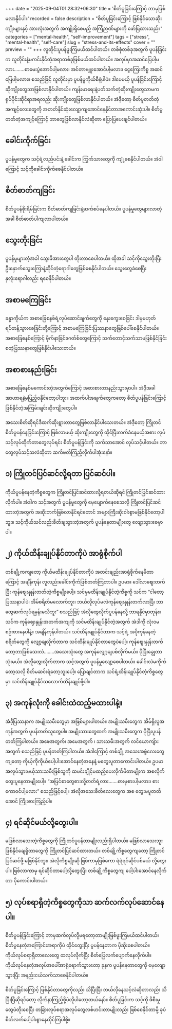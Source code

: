 +++
date = "2025-09-04T01:28:32+06:30"
title = 'စိတ်ပူခြင်းကြောင့် ဘာမှဖြစ်မလာနိုင်ပါ။'
recorded = false
description = "စိတ်ပူခြင်းကြောင့် ဖြစ်နိုင်သောဆိုးကျိုးများနှင့် အားလုံးအတွက် အကျိုးရှိစေမည့် အကြံဉာဏ်များကို ဖော်ပြထားသည်။"
categories = ["mental-health", "self-improvement"]
tags = ["stress", "mental-health", "self-care"]
slug = "stress-and-its-effects"
cover = ""
preview = ""
+++
လူတိုင်းပူပန်ဖူးကြမယ်ထင်ပါတယ်။ တစ်စုံတစ်ခုအတွက် ပူပန်ခြင်းက လူတိုင်းနဲ့မကင်းနိုင်တဲ့အရာတစ်ခုဖြစ်မယ်ထင်ပါတယ်။ အလုပ်မှာအဆင်ပြေပါ့မလား……..စာမေးပွဲအောင်ပါ့မလား၊ အင်တာဗျူးအောင်ပါ့မလား၊ ငွေကြေးကိစ္စ အဆင်ပြေပါ့မလား။ စသည်ဖြင့် လူတိုင်းမှာ ပူပန်မှုကိုယ်စီနဲ့ပါပဲ။ ဒါပေမယ့် ပူပန်ခြင်းကြောင့် ဆိုကျိုးတွေသာဖြစ်လာနိုင်ပါတယ်။ ကျန်းမာရေးနဲ့ပတ်သက်တဲ့ဆိုးကျိုးတွေသာမက ရုပ်ပိုင်းဆိုင်ရာအရလည်း ဆိုးကျိုးတွေဖြစ်လာနိုင်ပါတယ်။ အဲဒီ့တော့ စိတ်ပူတတ်တဲ့အကျင့်လေးတွေကို အတတ်နိုင်ဆုံးလျော့ကျအောင်နေနိုင်တာအကောင်းဆုံးပါ။ စိတ်ပူတတ်တဲ့အကျင့်ကြောင့် ဘာတွေဖြစ်လာနိုင်လဲဆိုတာ ပြောပြပေးချင်ပါတယ်။

## ခေါင်းကိုက်ခြင်း
ပူပန်မှုတွေက သင့်ရဲ့လည်ပင်းနဲ့ ခေါင်းက ကြွက်သားတွေကို ကျုံ့စေနိုင်ပါတယ်။ အဲဒါကြောင့် သင့်ကိုခေါင်းကိုက်စေနိုင်ပါတယ်။

## စိတ်ဓာတ်ကျခြင်း
စိတ်ပူပန်စိုးရိမ်ခြင်းက စိတ်ဓာတ်ကျခြင်းနဲ့ဆက်စပ်နေပါတယ်။ ပူပန်မှုတွေများလာတဲ့အခါ စိတ်ဓာတ်ပါကျလာပါတယ်။

## သွေးတိုးခြင်း
ပူပန်မှုများတဲ့အခါ သွေးဖိအားတွေပါ တိုးလာစေပါတယ်။ ထိုအခါ သင့်ကိုသွေးတိုးပြီး ဦးနှောက်သွေးကြောနဲ့ဆိုင်တဲ့ရောဂါတွေဖြစ်စေနိုင်ပါတယ်။ သွေးတွေခဲစေပြီး နှလုံးရောဂါလည်း ရစေနိုင်ပါတယ်။

## အစာမကြေခြင်း
ခန္ဓာကိုယ်က အစာခြေစနစ်ရဲ့လုပ်ဆောင်ချက်တွေကို နှေးကွေးစေခြင်း ဒါမှမဟုတ် ရပ်တန့်သွားစေခြင်းတို့ကြောင့် အစာမကြေခြင်းပြဿနာတွေဖြစ်ပေါ်စေနိုင်ပါတယ်။ အစာခြေစနစ်ကြောင့် ဗိုက်နာခြင်း၊ဂတ်စ်တွေကြောင့် သက်တောင့်သက်သာမဖြစ်နိုင်ခြင်း စတဲ့ပြဿနာတွေဖြစ်နိုင်ပါသေးတယ်။

## အစာစားနည်းခြင်း
အစာခြေစနစ်မကောင်းတဲ့အတွက်ကြောင့် အစားစားတာနည်းသွားမှာပါ။ အဲဒီ့အခါ အာဟာရနဲ့မပြည့်ဝနိုင်တော့ပါဘူး။
အထက်ပါအချက်တွေကတော့ စိတ်ပူပန်ခြင်းကြောင့် ဖြစ်နိုင်တဲ့အကြမ်းဖျင်းဆိုးကျိုးတွေပါ။

အသေးစိတ်ဆိုရင်ဒီထက်ဆိုးရွားတာတွေဖြစ်လာနိုင်ပါသေးတယ်။ အဲဒီ့တော့ ကြိုတင်စိတ်ပူပန်နေခြင်းကြောင့် ဖြစ်လာမယ့် ဆိုးကျိုးတွေကို ထိုင်ပြီးလက်ခံနေမယ့်အစား လုပ်သင့်လုပ်ထိုက်တာတွေလုပ်ရင်း စိတ်ပူပန်ခြင်းကို သက်သာအောင် လုပ်သင့်ပါတယ်။ ဘာတွေလုပ်သင့်သလဲဆိုတာ ဆက်ဖတ်ကြည့်လိုက်ပါအုံးနော်။

## ၁) ကြိုတင်ပြင်ဆင်လို့ရတာ ပြင်ဆင်ပါ။
ကိုယ်ပူပန်နေတဲ့ကိစ္စတွေက ကြိုတင်ပြင်ဆင်ထားလို့ရတယ်ဆိုရင် ကြိုတင်ပြင်ဆင်ထားလိုက်ပါ။ အဲဒါက သင့်အတွက် ပူပန်မှုတွေကို မေ့ပျောက်နေစေသလို ကြိုတင်ပြင်ဆင်ထားတဲ့အတွက် အဆိုးဘက်ဖြစ်လာနိုင်ရင်တောင် အများကြီးဆိုးဝါးစွာမဖြစ်နိုင်တော့ပါဘူး။ သင့်ကိုယ်သင်လည်းစိတ်ချသွားတဲ့အတွက် ပူပန်နေတာမျိုးတွေ လျော့သွားစေမှာပါ။

## ၂) ကိုယ်ထိန်းချုပ်နိုင်တာကိုပဲ အာရုံစိုက်ပါ
တစ်ချို့ကကျတော့ ကိုယ်မထိန်းချုပ်နိုင်တာကိုပဲ အတင်းချည်းအာရုံစိုက်နေမိတာကြောင့် အချိန်ကုန်၊ လူလည်းခေါင်းကိုက်ဖြစ်တတ်ကြတာပါ။ ဥပမာ။ ဒေါ်လာဈေးတက်ပြီး ကုန်ဈေးနှုန်းတတ်တဲ့ကိစ္စမျိုးပေါ့။ သင်မှမထိန်းချုပ်နိုင်တဲ့ကိစ္စကို သင်က “ငါတော့ပြဿနာပါပဲ၊ အိမ်စရိတ်မလောက်ဘူး၊ ဘယ်လိုလုပ်မလဲကုန်ဈေးနှုန်းတက်လာပြီ၊ ဘာတွေဆက်လုပ်ရမှန်းမသိဘူး” စသည်ဖြင့် အဲလိုတွေလိုက်ပူပန်နေလို့ ဘာရနိုင်မှာတုန်း။ သင်က ကုန်ဈေးနှုန်းအတက်အကျကို သင်မထိန်းချုပ်နိုင်တဲ့အတွက် အဲဒါကို လုံးဝမစဉ်းစားနေပါနဲ့။ အချိန်ကုန်ပါတယ်။ သင်ထိန်းချုပ်နိုင်တာက သင့်ရဲ့ အပိုကုန်နေတဲ့ စရိတ်တွေကို လျှော့ချလိုက်တာက သင်ထိန်းချုပ်နိုင်တာတွေပဲပေါ့။ ကုန်ဈေးနှုန်းတက်တော့ဘာဖြစ်သေးလဲ……..အသေးသုံးတွေ အကုန်လျှော့ချပစ်လိုက်မယ်။ ပိုပြီးချွေတာသုံးမယ်။ အဲလိုတွေးလိုက်တာက သင့်အတွက် ပူပန်မှုလျော့စေပါတယ်။ ခေါင်းလဲမကိုက်တော့သလို စိတ်မဆင်းရဲတော့ဘူးပေါ့။ ပြောချင်တာက သင်ရဲ့ထိန်းချုပ်နိုင်တဲ့ကိစ္စတွေမှာ သင်ထိန်းချုပ်နိုင်သလောက်ထိန်းချုပ်ဖို့ပါ။

## ၃) အကုန်လုံးကို ခေါင်းထဲထည့်မထားပါနဲ့။
အဲဒီ့ပြဿနာက အမျိုးသမီးတွေမှာ အဖြစ်များပါတယ်။ အမျိုးသမီးတွေက အိမ်ရှိလူအကုန်အတွက် ပူပန်တတ်သူတွေပါ။ အမျိုးသားတွေထက် အမျိုးသမီးတွေက ပိုပြီးပူပန်တတ်ကြပါတယ်။ အဖေအတွက်၊ အမေအတွက် ၊ သားသမီးအတွက် လင်ယောကျ်ားအတွက် စသည်ဖြင့် ပူပန်တတ်ကြပါတယ်။ အဲဒါကြောင့် တစ်ချို့ အသေးအဖွဲလေးတွေကျတော့ ကိုယ့်ကိုကိုယ်ပေါ့ပါးအောင်နေတဲ့အနေနဲ့ မတွေးပူတာကောင်းပါတယ်။ ဥပမာ အလုပ်သွားမယ့်သားသမီးဖြစ်သူကို ထမင်းချိုင့်မထည့်ပေးလိုက်မိတာမျိုးက အစလိုက်တွေးပူနေတာမျိုးပေါ့။ “အပြင်စာတွေစားလို့တတ်ရဲ့လား…….စားမှစားပါ့မလား၊ စားကောဝင်ပါ့မလား” စသည်ဖြင့်ပေါ့။ အဲလိုအသေးစိတ်လေးတွေက အစ တွေးမပူတတ်အောင် ကြိုးစားကြည့်ပါ။

## ၄) ရင်ဆိုင်မယ်လို့တွေးပါ။
မဖြစ်လာသေးတဲ့ကိစ္စတွေကို ကြိုတင်ပူပန်တာမျိုးလည်းရှိပါတယ်။ မဖြစ်လာသေးဘူး ဖြစ်နိုင်ချေရှိတာတွေကို ကြိုတင်ပြင်ဆင်ထားတယ်။ တစ်ချို့ကိစ္စတွေကျတော့ ကြိုတင်ပြင်ဆင်ဖို့ မဖြစ်နိုင်ဘူး၊ အဲလိုကိစ္စမျိုးဆို ဖြစ်ကာမှဖြစ်ကော ရဲရဲရင်ဆိုင်ပစ်မယ် လို့တွေးပါ။ ဖြစ်လာကာမှ ရင်ဆိုင်တာပေါ့လို့တွေးပြီး တစ်ချို့ကိစ္စတွေကျ ပေါ့ပါးအောင်နေလိုက်တာ ပိုကောင်းပါတယ်။

## ၅) လုပ်စရာရှိတဲ့ကိစ္စတွေကိုသာ ဆက်လက်လုပ်ဆောင်နေပါ။
စိတ်ပူပန်ခြင်းကြောင့် ဘာမှဆက်လုပ်လို့မရတော့တာမျိုးဖြစ်ဖူးကြမယ်ထင်ပါတယ်။ စိတ်ပူနေတဲ့အကြောင်းအရာကိုပဲ ထိုင်တွေးပြီး ပူပန်နေတာက ပိုဆိုးစေပါတယ်။ ကိုယ်လုပ်စရာရှိတာလေးတွေ ထလုပ်လိုက်ပြီး စိတ်ပြေလက်ပျောက်နေလိုက်ပါ။ ကိုယ်လုပ်နေတဲ့အလုပ်အပေါ်အာရုံရောက်သွားတော့ ခုနက ပူပန်နေတာတွေကို မေ့လျော့သွားပြီး အနည်းငယ်သက်သာစေနိုင်ပါတယ်။

စိတ်ပူခြင်းကြောင့် ဖြစ်နိုင်တာတွေကိုလည်း သိပြီးပြီ၊ ဘယ်လိုနေသင့်လဲဆိုတာလည်း သိပြီးပြီဆိုရင်တော့ လိုက်နာကြည့်ဖို့ပဲလိုပါတော့တယ်နော်။ စိတ်ပူခြင်းက သင့်ကို ဖိစီးမှုတွေပဲတိုးစေပြီး တခြားလုပ်စရာအလုပ်တွေလစ်ဟင်းတာမျိုးလည်း ဖြစ်စေနိုင်တာမို့ ခုပဲ စိတ်လက်ပေါ့ပါးစွာနေထိုင်ကြပါစို့။